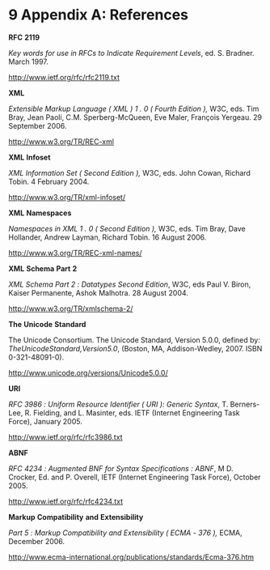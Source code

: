 <html dir="LTR" xmlns:mshelp="http://msdn.microsoft.com/mshelp" xmlns:ddue="http://ddue.schemas.microsoft.com/authoring/2003/5" xmlns:xlink="http://www.w3.org/1999/xlink" xmlns:tool="http://www.microsoft.com/tooltip"><body><input type="hidden" id="userDataCache" class="userDataStyle"><input type="hidden" id="hiddenScrollOffset"><img id="dropDownImage" style="display:none; height:0; width:0;" src="../local/drpdown.gif"><img id="dropDownHoverImage" style="display:none; height:0; width:0;" src="../local/drpdown_orange.gif"><img id="collapseImage" style="display:none; height:0; width:0;" src="../local/collapse.gif"><img id="expandImage" style="display:none; height:0; width:0;" src="../local/exp.gif"><img id="collapseAllImage" style="display:none; height:0; width:0;" src="../local/collall.gif"><img id="expandAllImage" style="display:none; height:0; width:0;" src="../local/expall.gif"><img id="copyImage" style="display:none; height:0; width:0;" src="../local/copycode.gif"><img id="copyHoverImage" style="display:none; height:0; width:0;" src="../local/copycodeHighlight.gif"><div id="header"><h1 class="heading">9 Appendix A: References</h1></div><div id="mainSection"><div id="mainBody"><div id="allHistory" class="saveHistory" onsave="saveAll()" onload="loadAll()"></div>
			<div id="sectionSection0" class="section" name="collapseableSection"><content xmlns="http://ddue.schemas.microsoft.com/authoring/2003/5" xmlns:wsd="http://wsdev.schemas.microsoft.com/authoring/2008/2" xmlns:msxsl="urn:schemas-microsoft-com:xslt" xmlns:script="urn:script" xmlns:build="urn:build">
				</content></div><div id="sectionSection1" class="section" name="collapseableSection"><content xmlns="http://ddue.schemas.microsoft.com/authoring/2003/5" xmlns:wsd="http://wsdev.schemas.microsoft.com/authoring/2008/2" xmlns:msxsl="urn:schemas-microsoft-com:xslt" xmlns:script="urn:script" xmlns:build="urn:build">
					<p xmlns="">
						<b>RFC</b>
						<b>2119</b>
					</p>
					<p xmlns="">
						<i>Key</i>
						<i>words</i>
						<i>for</i>
						<i>use</i>
						<i>in</i>
						<i>RFCs</i>
						<i>to</i>
						<i>Indicate</i>
						<i>Requirement</i>
						<i>Levels</i>, ed. S. Bradner. March 1997.</p>
					<p xmlns="">
						<a href="http://www.ietf.org/rfc/rfc3986.txt" alt="" target="_blank"><linktext xmlns="http://ddue.schemas.microsoft.com/authoring/2003/5">http://www.ietf.org/rfc/rfc2119.txt</linktext></a>
					</p>
					<p xmlns="">
						<b>XML</b>
					</p>
					<p xmlns="">
						<i>Extensible</i>
						<i>Markup</i>
						<i>Language</i>
						<i>(</i>
						<i>XML</i>
						<i>)</i>
						<i>1</i>
						<i>.</i>
						<i>0</i>
						<i>(</i>
						<i>Fourth</i>
						<i>Edition</i>
						<i>),</i> W3C, eds. Tim Bray, Jean Paoli, C.M. Sperberg-McQueen, Eve Maler, François Yergeau. 29 September 2006.</p>
					<p xmlns="">
						<a href="http://www.ietf.org/rfc/rfc3986.txt" alt="" target="_blank"><linktext xmlns="http://ddue.schemas.microsoft.com/authoring/2003/5">http://www.w3.org/TR/REC-xml</linktext></a>
					</p>
					<p xmlns="">
						<b>XML</b>
						<b>Infoset</b>
					</p>
					<p xmlns="">
						<i>XML</i>
						<i>Information</i>
						<i>Set</i>
						<i>(</i>
						<i>Second</i>
						<i>Edition</i>
						<i>),</i> W3C, eds. John Cowan, Richard Tobin. 4 February 2004.</p>
					<p xmlns="">
						<a href="http://www.ietf.org/rfc/rfc3986.txt" alt="" target="_blank"><linktext xmlns="http://ddue.schemas.microsoft.com/authoring/2003/5">http://www.w3.org/TR/xml-infoset/</linktext></a>
					</p>
					<p xmlns="">
						<b>XML</b>
						<b>Namespaces</b>
					</p>
					<p xmlns="">
						<i>Namespaces</i>
						<i>in</i>
						<i>XML</i>
						<i>1</i>
						<i>.</i>
						<i>0</i>
						<i>(</i>
						<i>Second</i>
						<i>Edition</i>
						<i>),</i> W3C, eds. Tim Bray, Dave Hollander, Andrew Layman, Richard Tobin. 16 August 2006.</p>
					<p xmlns="">
						<a href="http://www.ietf.org/rfc/rfc3986.txt" alt="" target="_blank"><linktext xmlns="http://ddue.schemas.microsoft.com/authoring/2003/5">http://www.w3.org/TR/REC-xml-names/</linktext></a>
					</p>
					<p xmlns="">
						<b>XML</b>
						<b>Schema</b>
						<b>Part</b>
						<b>2</b>
					</p>
					<p xmlns="">
						<i>XML</i>
						<i>Schema</i>
						<i>Part</i>
						<i>2</i>
						<i>:</i>
						<i>Datatypes</i>
						<i>Second</i>
						<i>Edition</i>, W3C, eds Paul V. Biron, Kaiser Permanente, Ashok Malhotra. 28 August 2004.</p>
					<p xmlns="">
						<a href="http://www.ietf.org/rfc/rfc3986.txt" alt="" target="_blank"><linktext xmlns="http://ddue.schemas.microsoft.com/authoring/2003/5">http://www.w3.org/TR/xmlschema-2/</linktext></a>
					</p>
					<p xmlns="">
						<b>The</b>
						<b>Unicode</b>
						<b>Standard</b>
					</p>
					<p xmlns="">The Unicode Consortium. The Unicode Standard, Version 5.0.0, defined by: <i>The</i><i>Unicode</i><i>Standard</i><i>,</i><i>Version</i><i>5</i><i>.</i><i>0</i>, (Boston, MA, Addison-Wedley, 2007. ISBN 0-321-48091-0).</p>
					<p xmlns="">
						<a href="http://www.ietf.org/rfc/rfc3986.txt" alt="" target="_blank"><linktext xmlns="http://ddue.schemas.microsoft.com/authoring/2003/5">http://www.unicode.org/versions/Unicode5.0.0/</linktext></a>
					</p>
					<p xmlns="">
						<b>URI</b>
					</p>
					<p xmlns="">
						<i>RFC</i>
						<i>3986</i>
						<i>:</i>
						<i>Uniform</i>
						<i>Resource</i>
						<i>Identifier</i>
						<i>(</i>
						<i>URI</i>
						<i>):</i>
						<i>Generic</i>
						<i>Syntax</i>, T. Berners-Lee, R. Fielding, and L. Masinter, eds. IETF (Internet Engineering Task Force), January 2005.</p>
					<p xmlns="">
						<a href="http://www.ietf.org/rfc/rfc3986.txt" alt="" target="_blank"><linktext xmlns="http://ddue.schemas.microsoft.com/authoring/2003/5">http://www.ietf.org/rfc/rfc3986.txt</linktext></a>
					</p>
					<p xmlns="">
						<b>ABNF</b>
					</p>
					<p xmlns="">
						<i>RFC</i>
						<i>4234</i>
						<i>:</i>
						<i>Augmented</i>
						<i>BNF</i>
						<i>for</i>
						<i>Syntax</i>
						<i>Specifications</i>
						<i>:</i>
						<i>ABNF</i>, M D. Crocker, Ed. and P. Overell, IETF (Internet Engineering Task Force), October 2005.</p>
					<p xmlns="">
						<a href="http://www.ecma-international.org/publications/standards/Ecma-376.htm" alt="" target="_blank"><linktext xmlns="http://ddue.schemas.microsoft.com/authoring/2003/5">http://www.ietf.org/rfc/rfc4234.txt</linktext></a>
					</p>
					<p xmlns="">
						<b>Markup</b>
						<b>Compatibility</b>
						<b>and</b>
						<b>Extensibility</b>
					</p>
					<p xmlns="">
						<i>Part</i>
						<i>5</i>
						<i>:</i>
						<i>Markup</i>
						<i>Compatibility</i>
						<i>and</i>
						<i>Extensibility</i>
						<i>(</i>
						<i>ECMA</i>
						<i>-</i>
						<i>376</i>
						<i>),</i> ECMA, December 2006.</p>
					<p xmlns="">
						<a href="http://www.ecma-international.org/publications/standards/Ecma-376.htm" alt="" target="_blank"><linktext xmlns="http://ddue.schemas.microsoft.com/authoring/2003/5">http://www.ecma-international.org/publications/standards/Ecma-376.htm</linktext></a>
					</p>
				</content></div><!--[if gte IE 5]>
			<tool:tip element="languageFilterToolTip" avoidmouse="false"/>
		<![endif]--></div><a name="feedback"></a><span></span></div></body></html>